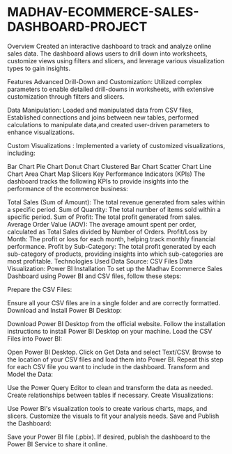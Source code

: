 # MADHAV-ECOMMERCE-SALES-DASHBOARD-PROJECT
Overview
Created an interactive dashboard to track and analyze online sales data. The dashboard allows users to drill down into worksheets, customize views using filters and slicers, and leverage various visualization types to gain insights.

Features
Advanced Drill-Down and Customization: Utilized complex parameters to enable detailed drill-downs in worksheets, with extensive customization through filters and slicers.

Data Manipulation: Loaded and manipulated data from CSV files, Established connections and joins between new tables, performed calculations to manipulate data,and created user-driven parameters to enhance visualizations.

Custom Visualizations : Implemented a variety of customized visualizations, including:

Bar Chart
Pie Chart
Donut Chart
Clustered Bar Chart
Scatter Chart
Line Chart
Area Chart
Map
Slicers
Key Performance Indicators (KPIs)
The dashboard tracks the following KPIs to provide insights into the performance of the ecommerce business:

Total Sales (Sum of Amount): The total revenue generated from sales within a specific period.
Sum of Quantity: The total number of items sold within a specific period.
Sum of Profit: The total profit generated from sales.
Average Order Value (AOV): The average amount spent per order, calculated as Total Sales divided by Number of Orders.
Profit/Loss by Month: The profit or loss for each month, helping track monthly financial performance.
Profit by Sub-Category: The total profit generated by each sub-category of products, providing insights into which sub-categories are most profitable.
Technologies Used
Data Source: CSV Files
Data Visualization: Power BI
Installation
To set up the Madhav Ecommerce Sales Dashboard using Power BI and CSV files, follow these steps:

Prepare the CSV Files:

Ensure all your CSV files are in a single folder and are correctly formatted.
Download and Install Power BI Desktop:

Download Power BI Desktop from the official website.
Follow the installation instructions to install Power BI Desktop on your machine.
Load the CSV Files into Power BI:

Open Power BI Desktop.
Click on Get Data and select Text/CSV.
Browse to the location of your CSV files and load them into Power BI.
Repeat this step for each CSV file you want to include in the dashboard.
Transform and Model the Data:

Use the Power Query Editor to clean and transform the data as needed.
Create relationships between tables if necessary.
Create Visualizations:

Use Power BI's visualization tools to create various charts, maps, and slicers.
Customize the visuals to fit your analysis needs.
Save and Publish the Dashboard:

Save your Power BI file (.pbix).
If desired, publish the dashboard to the Power BI Service to share it online.
